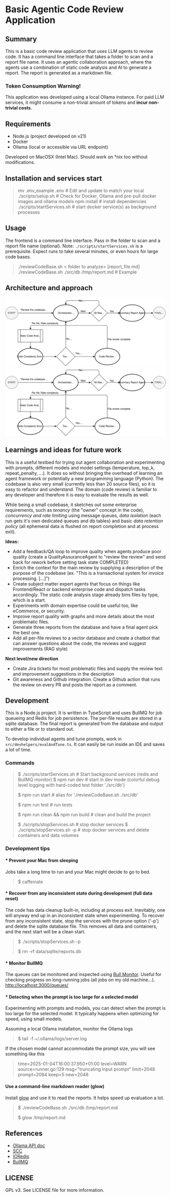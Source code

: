 # Basic Agentic Code Review Application

## Summary

This is a basic code review application that uses LLM agents to review code.  It has a command line interface that takes a folder to scan and a report file name. 
It uses an agentic collaboration approach, where the agents use a combination of static code analysis and AI to generate a report. The report is generated as a markdown file.

### Token Consumption Warning!

This application was developed using a local Ollama instance.
For paid LLM services, it might consume a non-trivial amount of tokens and __incur non-trivial costs__.

## Requirements

- Node.js (project developed on v21)
- Docker
- Ollama (local or accessible via URL endpoint)

Developed on MacOSX (Intel Mac). Should work on *nix too without modifications.

## Installation and services start

> mv .env_example .env            # Edit and update to match your local
> ./scripts/setup.sh                    # Check for Docker, Ollama and pre-pull docker images and ollama models
> npm install                               # install dependencies
> ./scripts/startServices.sh       # start docker service(s) as background processes

## Usage

The frontend is a command line interface. Pass in the folder to scan and a report file name (optional).
Note: `./scripts/startServices.sh` is a prerequisite. Expect runs to take several minutes, or even hours for large code bases.

> ./reviewCodeBase.sh < folder to analyze> [report_file.md]
> ./reviewCodeBase.sh ./src/db /tmp/report.md   # Example

## Architecture and approach


![Code Review CrewApproach](./docs/code-review-crew.drawio.svg)<img src="./docs/code-review-crew.drawio.svg">

## Learnings and ideas for future work

This is a useful testbed for trying out agent collaboration and experimenting with prompts, different models and model settings (temperature, top_k, repeat_penalty, ...).
It does so without bringing the overhead of learning an agent framework or potentially a new programming language (Python). The codebase is also very small (currently less than 20 source files), so it is easy to refactor and understand.
The domain (code review) is familiar to any developer and therefore it is easy to evaluate the results as well.

While being a small codebase, it sketches out some enterprise requirements, such as _tenancy_ (the "owner" concept in the code), _concurrency and rate limiting_ using message queues, 
_data isolation_ (each run gets it's own dedicated queues and db tables) and basic _data retention policy_ (all ephemeral data is flushed on report completion and at process exit).  

**Ideas:**

- Add a feedback/QA loop to improve quality when agents produce poor quality (create a QualityAssuranceAgent to "review the review" and send back for rework before setting task state COMPLETED)
- Enrich the context for the main review by supplying a description of the purpose of the codebase (ex. "This is a transactional system for invoice processing. [...]")
- Create subject matter expert agents that focus on things like Frontend/React or backend enterprise code and dispatch tasks accordingly. The static code analysis stage already bins files by type, which is a start. 
- Experiments with domain expertise could be useful too, like eCommerce, or security.
- Improve report quality with graphs and more details about the most problematic files.
- Generate three reports from the database and have a final agent pick the best one.
- Add all per-file reviews to a vector database and create a chatbot that can answer questions about the code, the reviews and suggest improvements (RAG style)

**Next level/new direction**

- Create Jira tickets for most problematic files and supply the review text and improvement suggestions in the description
- Git awareness and Github integration: Create a Github action that runs the review on every PR and posts the report as a comment.


## Development

This is a Node.js project. It is written in TypeScript and uses BullMQ for job queueing and Redis for job persistence.
The per-file results are stored in a sqlite database. The final report is generated from the database and output to either a file or to standard out.

To develop individual agents and tune prompts, work in `src/devhelpers/evalAndTune.ts`. It can easily be run inside an IDE and saves a lot of time.


### Commands

> $ ./scripts/startServices.sh    # Start background services (redis and BullMQ monitor)
> $ npm run dev                       # start in dev mode (colorful debug level logging with hard-coded test folder './src/db')
>
> $ npm run start                     # alias for './reviewCodeBase.sh ./src/db'
> 
> $ npm run test                      # run tests
> 
> $ npm run clean && npm run build    # clean and build the project
> 
> $ ./scripts/stopServices.sh                 # stop docker services
> $ ./scripts/stopServices.sh  -p           # stop docker services and delete containers and data volumes


### Development tips

#### * Prevent your Mac from sleeping

Jobs take a long time to run and your Mac might decide to go to bed. 

> $ caffeinate 

#### * Recover from any inconsistent state during development (full data reset)

The code has data cleanup built-in, including at process exit. Inevitably, one will anyway end up in an inconsistent state when experimenting.
To recover from any inconsistent state, stop the services with the prune option ('-p') and delete the sqlite database file.
This removes all data and containers, and the next start will be a clean start.

> $ ./scripts/stopServices.sh  -p
>   
> $ rm -rf data/sqlite/reports.db

#### * Monitor BullMQ

The queues can be monitored and inspected using [Bull Monitor](https://hub.docker.com/r/ejhayes/nodejs-bull-monitor). Useful for checking progress on long-running jobs (all jobs on my old machine...).
[http://localhost:3000/queues/](http://localhost:3000/queues/)

#### * Detecting when the prompt is too large for a selected model

Experimenting with prompts and models, you can detect when the prompt is too large for the selected model.
It typically happens when optimizing for speed, using small models.

Assuming a local Ollama installation, monitor the Ollama logs
> $ tail -f ~/.ollama/logs/server.log

If the chosen model cannot accommodate the prompt size, you will see something like this
> time=2025-01-04T16:00:37.950+01:00 level=WARN source=runner.go:129 msg="truncating input prompt" limit=2048 prompt=2084 keep=5 new=2048

#### Use a command-line markdown reader (glow)

Install [glow](https://github.com/charmbracelet/glow) and use it to read the reports. It helps speed up evaluation a lot.

> $ ./reviewCodeBase.sh ./src/db /tmp/report.md
> 
> $ glow /tmp/report.md

## References

- [Ollama API doc](https://github.com/ollama/ollama/blob/main/docs/api.md)
- [SCC](https://github.com/boyter/scc?tab=readme-ov-file#usage)
- [IORedis](https://github.com/redis/ioredis)
- [BullMQ](https://docs.bullmq.io/readme-1)

## LICENSE

GPL v3. See LICENSE file for more information.